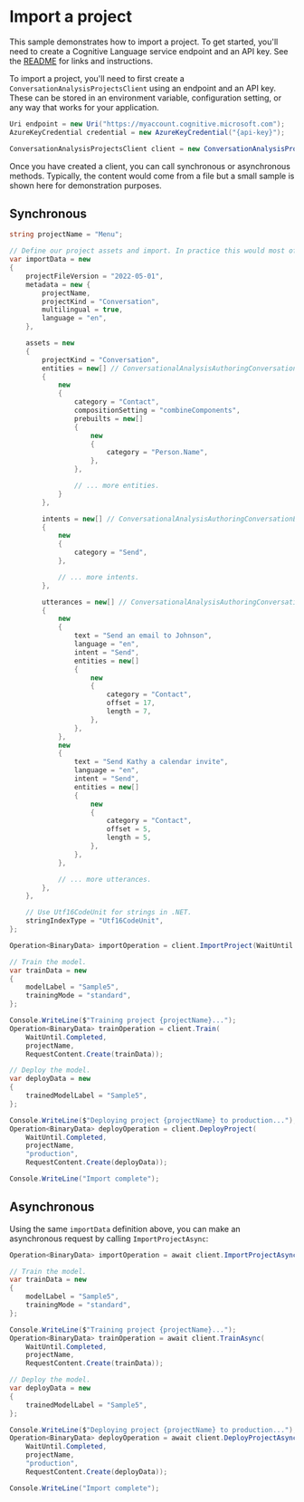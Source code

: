 # Import a project

This sample demonstrates how to import a project. To get started, you'll need to create a Cognitive Language service endpoint and an API key. See the [README](https://github.com/Azure/azure-sdk-for-net/blob/main/sdk/cognitivelanguage/Azure.AI.Language.Conversations/README.md) for links and instructions.

To import a project, you'll need to first create a `ConversationAnalysisProjectsClient` using an endpoint and an API key. These can be stored in an environment variable, configuration setting, or any way that works for your application.

```C# Snippet:ConversationAnalysisProjectsClient_Create
Uri endpoint = new Uri("https://myaccount.cognitive.microsoft.com");
AzureKeyCredential credential = new AzureKeyCredential("{api-key}");

ConversationAnalysisProjectsClient client = new ConversationAnalysisProjectsClient(endpoint, credential);
```

Once you have created a client, you can call synchronous or asynchronous methods. Typically, the content would come from a file but a small sample is shown here for demonstration purposes.

## Synchronous

```C# Snippet:ConversationAnalysisProjectsClient_ImportProject
string projectName = "Menu";

// Define our project assets and import. In practice this would most often be read from a file.
var importData = new
{
    projectFileVersion = "2022-05-01",
    metadata = new {
        projectName,
        projectKind = "Conversation",
        multilingual = true,
        language = "en",
    },

    assets = new
    {
        projectKind = "Conversation",
        entities = new[] // ConversationalAnalysisAuthoringConversationExportedEntity
        {
            new
            {
                category = "Contact",
                compositionSetting = "combineComponents",
                prebuilts = new[]
                {
                    new
                    {
                        category = "Person.Name",
                    },
                },

                // ... more entities.
            }
        },

        intents = new[] // ConversationalAnalysisAuthoringConversationExportedIntent
        {
            new
            {
                category = "Send",
            },

            // ... more intents.
        },

        utterances = new[] // ConversationalAnalysisAuthoringConversationExportedUtterance
        {
            new
            {
                text = "Send an email to Johnson",
                language = "en",
                intent = "Send",
                entities = new[]
                {
                    new
                    {
                        category = "Contact",
                        offset = 17,
                        length = 7,
                    },
                },
            },
            new
            {
                text = "Send Kathy a calendar invite",
                language = "en",
                intent = "Send",
                entities = new[]
                {
                    new
                    {
                        category = "Contact",
                        offset = 5,
                        length = 5,
                    },
                },
            },

            // ... more utterances.
        },
    },

    // Use Utf16CodeUnit for strings in .NET.
    stringIndexType = "Utf16CodeUnit",
};

Operation<BinaryData> importOperation = client.ImportProject(WaitUntil.Started, projectName, RequestContent.Create(importData));

// Train the model.
var trainData = new
{
    modelLabel = "Sample5",
    trainingMode = "standard",
};

Console.WriteLine($"Training project {projectName}...");
Operation<BinaryData> trainOperation = client.Train(
    WaitUntil.Completed,
    projectName,
    RequestContent.Create(trainData));

// Deploy the model.
var deployData = new
{
    trainedModelLabel = "Sample5",
};

Console.WriteLine($"Deploying project {projectName} to production...");
Operation<BinaryData> deployOperation = client.DeployProject(
    WaitUntil.Completed,
    projectName,
    "production",
    RequestContent.Create(deployData));

Console.WriteLine("Import complete");
```

## Asynchronous

Using the same `importData` definition above, you can make an asynchronous request by calling `ImportProjectAsync`:

```C# Snippet:ConversationAnalysisProjectsClient_ImportProjectAsync
Operation<BinaryData> importOperation = await client.ImportProjectAsync(WaitUntil.Started, projectName, RequestContent.Create(importData));

// Train the model.
var trainData = new
{
    modelLabel = "Sample5",
    trainingMode = "standard",
};

Console.WriteLine($"Training project {projectName}...");
Operation<BinaryData> trainOperation = await client.TrainAsync(
    WaitUntil.Completed,
    projectName,
    RequestContent.Create(trainData));

// Deploy the model.
var deployData = new
{
    trainedModelLabel = "Sample5",
};

Console.WriteLine($"Deploying project {projectName} to production...");
Operation<BinaryData> deployOperation = await client.DeployProjectAsync(
    WaitUntil.Completed,
    projectName,
    "production",
    RequestContent.Create(deployData));

Console.WriteLine("Import complete");
```
